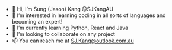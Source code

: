 - 👋 Hi, I’m Sung (Jason) Kang        @SJKangAU
- 👀 I’m interested in learning coding in all sorts of languages and becoming an expert!
- 🌱 I’m currently learning Python, React and Java
- 💞️ I’m looking to collaborate on any project 
- 📫 You can reach me at SJ.Kang@outlook.com.au
